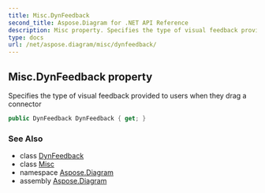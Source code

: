```yaml
---
title: Misc.DynFeedback
second_title: Aspose.Diagram for .NET API Reference
description: Misc property. Specifies the type of visual feedback provided to users when they drag a connector
type: docs
url: /net/aspose.diagram/misc/dynfeedback/
---
```

## Misc.DynFeedback property

Specifies the type of visual feedback provided to users when they drag a connector

```csharp
public DynFeedback DynFeedback { get; }
```

### See Also

* class [DynFeedback](../../dynfeedback/)
* class [Misc](../)
* namespace [Aspose.Diagram](../../misc/)
* assembly [Aspose.Diagram](../../../)



